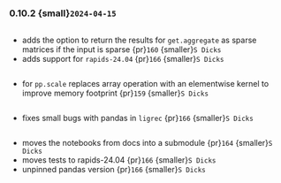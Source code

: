 ### 0.10.2 {small}`2024-04-15`

```{rubric} Features
```
* adds the option to return the results for `get.aggregate` as sparse matrices if the input is sparse {pr}`160` {smaller}`S Dicks`
* adds support for `rapids-24.04` {pr}`166` {smaller}`S Dicks`


```{rubric} Performance
```

* for `pp.scale` replaces array operation with an elementwise kernel to improve memory footprint {pr}`159` {smaller}`S Dicks`

```{rubric} Bug fixes
```
* fixes small bugs with pandas in `ligrec` {pr}`166` {smaller}`S Dicks`


```{rubric} Misc
```
* moves the notebooks from docs into a submodule {pr}`164` {smaller}`S Dicks`
* moves tests to rapids-24.04 {pr}`166` {smaller}`S Dicks`
* unpinned pandas version {pr}`166` {smaller}`S Dicks`
